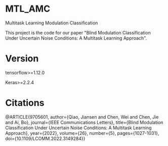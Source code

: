 # MTL_AMC

Multitask Learning  Modulation Classification

This project is the code for our paper "Blind Modulation Classification Under Uncertain Noise Conditions: A Multitask Learning Approach".

# Version
tensorflow>=1.12.0

Keras>=2.2.4

# Citations

@ARTICLE{9705601,
  author={Qiao, Jiansen and Chen, Wei and Chen, Jie and Ai, Bo},
  journal={IEEE Communications Letters}, 
  title={Blind Modulation Classification Under Uncertain Noise Conditions: A Multitask Learning Approach}, 
  year={2022},
  volume={26},
  number={5},
  pages={1027-1031},
  doi={10.1109/LCOMM.2022.3149284}}



